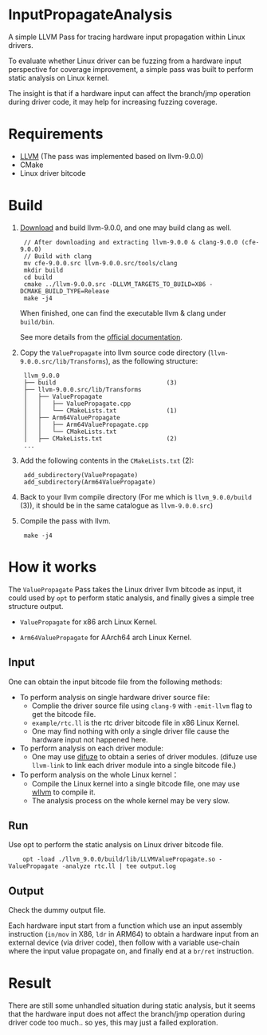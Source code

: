 # InputPropagateAnalysis
A simple LLVM Pass for tracing hardware input propagation within Linux drivers.

To evaluate whether Linux driver can be fuzzing from a hardware input perspective for coverage improvement, a simple pass was built to perform static analysis on Linux kernel.

The insight is that if a hardware input can affect the branch/jmp operation during driver code, it may help for increasing fuzzing coverage.

# Requirements

- [LLVM](http://llvm.org/docs/GettingStarted.html#overview) (The pass was implemented based on llvm-9.0.0)
- CMake
- Linux driver bitcode

# Build
1. [Download](https://releases.llvm.org/download.html#9.0.0) and build llvm-9.0.0, and one may build clang as well.
        
        // After downloading and extracting llvm-9.0.0 & clang-9.0.0 (cfe-9.0.0)
        // Build with clang
        mv cfe-9.0.0.src llvm-9.0.0.src/tools/clang
        mkdir build
        cd build
        cmake ../llvm-9.0.0.src -DLLVM_TARGETS_TO_BUILD=X86 -DCMAKE_BUILD_TYPE=Release
        make -j4
    
    When finished, one can find the executable llvm & clang under `build/bin`.
    
    See more details from the [official documentation](https://llvm.org/docs/GettingStarted.html#getting-the-source-code-and-building-llvm).

2. Copy the `ValuePropagate` into llvm source code directory (`llvm-9.0.0.src/lib/Transforms`), as the following structure:

        llvm_9.0.0
        ├── build                               (3)
        ├── llvm-9.0.0.src/lib/Transforms
        │   ├── ValuePropagate
        │   │   ├── ValuePropagate.cpp
        │   │   └── CMakeLists.txt              (1)
        │   ├── Arm64ValuePropagate
        │   │   ├── Arm64ValuePropagate.cpp
        │   │   └── CMakeLists.txt
        │   ├── CMakeLists.txt                  (2)
        ...

3. Add the following contents in the `CMakeLists.txt` (2):

        add_subdirectory(ValuePropagate)
        add_subdirectory(Arm64ValuePropagate)

4. Back to your llvm compile directory (For me which is `llvm_9.0.0/build` (3)), it should be in the same catalogue as `llvm-9.0.0.src`)

5. Compile the pass with llvm.

        make -j4


# How it works
The `ValuePropagate` Pass takes the Linux driver llvm bitcode as input, it could used by `opt` to perform static analysis, and finally gives a simple tree structure output.

- `ValuePropagate` for x86 arch Linux Kernel.

- `Arm64ValuePropagate` for AArch64 arch Linux Kernel.

## Input
One can obtain the input bitcode file from the following methods:

- To perform analysis on single hardware driver source file:
    - Complie the driver source file using `clang-9` with `-emit-llvm` flag to get the bitcode file.
    - `example/rtc.ll` is the rtc driver bitcode file in x86 Linux Kernel.
    - One may find nothing with only a single driver file cause the hardware input not happened here.
- To perform analysis on each driver module:
    - One may use [difuze](https://github.com/ucsb-seclab/difuze) to obtain a series of driver modules. (difuze use `llvm-link` to link each driver module into a single bitcode file.)
- To perform analysis on the whole Linux kernel：
    - Compile the Linux kernel into a single bitcode file, one may use [wllvm](https://github.com/SRI-CSL/whole-program-llvm) to compile it.
    - The analysis process on the whole kernel may be very slow.

## Run

Use opt to perform the static analysis on Linux driver bitcode file.

        opt -load ./llvm_9.0.0/build/lib/LLVMValuePropagate.so -ValuePropagate -analyze rtc.ll | tee output.log

## Output

Check the dummy output file.

Each hardware input start from a function which use an input assembly instruction (`in/mov` in X86, `ldr` in ARM64) to obtain a hardware input from an external device (via driver code), then follow with a variable use-chain where the input value propagate on, and finally end at a `br/ret` instruction.

# Result
There are still some unhandled situation during static analysis, but it seems that the hardware input does not affect the branch/jmp operation during driver code too much.. so yes, this may just a failed exploration.
<!-- , but at least it make me know a little about llvm :). -->